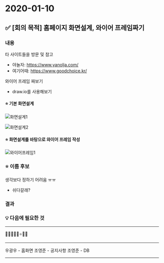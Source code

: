# 2020-01-10

## ✅ [회의 목적] 홈페이지 화면설계, 와이어 프레임짜기

### 내용

타 사이트들을 방문 및 참고

- 야놀자: https://www.yanolja.com/
- 여기어때: https://www.goodchoice.kr/

와이어 프레임 짜보기

- draw.io를 사용해보기

#### ⭐ 기본 화면설계

![화면설계1](https://user-images.githubusercontent.com/60961649/104116762-eccfba80-535e-11eb-9d72-1218e4831a16.jpg)

![화면설계2](https://user-images.githubusercontent.com/60961649/104116794-31f3ec80-535f-11eb-84d0-68bf6146cc87.jpg)

#### ⭐ 화면설계를 바탕으로 와이어 프레임 작성

![와이어프레임1](https://user-images.githubusercontent.com/60961649/104116827-767f8800-535f-11eb-937d-1990589093ac.jpg)

### ⭐ 이름 후보

생각보다 정하기 어려움 ㅠㅠ

- 쉬다갈래?

### 결과

### 💡 다음에 필요한 것

---

🔎✅🥕🍥💡⭐🌈🚀

---

우광우 - 홈화면
조영준 - 공지사항
조영준 - DB

---
